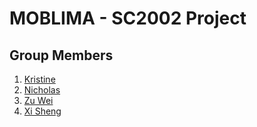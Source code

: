 # MOBLIMA - SC2002 Project

## Group Members
1. [Kristine](https://github.com/spillthebeanss)
2. [Nicholas](https://github.com/nicholassy)
3. [Zu Wei](https://github.com/seekerpig)
4. [Xi Sheng](https://github.com/xeroxis-xs)
